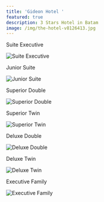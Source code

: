 ```yaml
---
title: 'Gideon Hotel '
featured: true
description: 3 Stars Hotel in Batam
image: /img/the-hotel-v8126413.jpg
---
```

Suite Executive

![Suite Executive](/img/20692168.jpg "Suite Executive")

Junior Suite

![Junior Suite](/img/20692182.jpg "Junior Suite")

Superior Double

![Superior Double](/img/kamar-superior-double.jpg "Superior Double")

Superior Twin

![Superior Twin](/img/kamar-superior-twin.jpg "Superior Twin")

Deluxe Double

![Deluxe Double](/img/kamar-deluxe-double.jpg "Deluxe Double")

Deluxe Twin

![Deluxe Twin](/img/kamar-deluxe-twin.jpg "Deluxe Twin")

Executive Family

![Executive Family](/img/l206925.jpg "Executive Family")
